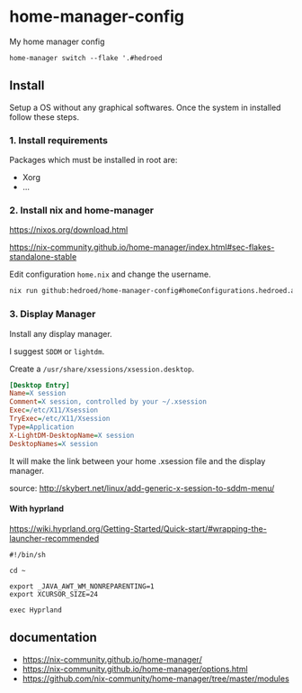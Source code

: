 # home-manager-config

My home manager config

```
home-manager switch --flake '.#hedroed

```


## Install

Setup a OS without any graphical softwares.
Once the system in installed follow these steps.

### 1. Install requirements

Packages which must be installed in root are:

- Xorg
- ...

### 2. Install nix and home-manager

https://nixos.org/download.html

https://nix-community.github.io/home-manager/index.html#sec-flakes-standalone-stable


Edit configuration `home.nix` and change the username.

```sh
nix run github:hedroed/home-manager-config#homeConfigurations.hedroed.activationPackage
```

### 3. Display Manager

Install any display manager.

I suggest `SDDM` or `lightdm`.

Create a `/usr/share/xsessions/xsession.desktop`.

```ini
[Desktop Entry]
Name=X session
Comment=X session, controlled by your ~/.xsession
Exec=/etc/X11/Xsession
TryExec=/etc/X11/Xsession
Type=Application
X-LightDM-DesktopName=X session
DesktopNames=X session
```

It will make the link between your home .xsession file and the display manager.

source: http://skybert.net/linux/add-generic-x-session-to-sddm-menu/


#### With hyprland

https://wiki.hyprland.org/Getting-Started/Quick-start/#wrapping-the-launcher-recommended

```
#!/bin/sh

cd ~

export _JAVA_AWT_WM_NONREPARENTING=1
export XCURSOR_SIZE=24

exec Hyprland
```

## documentation

- https://nix-community.github.io/home-manager/
- https://nix-community.github.io/home-manager/options.html
- https://github.com/nix-community/home-manager/tree/master/modules

